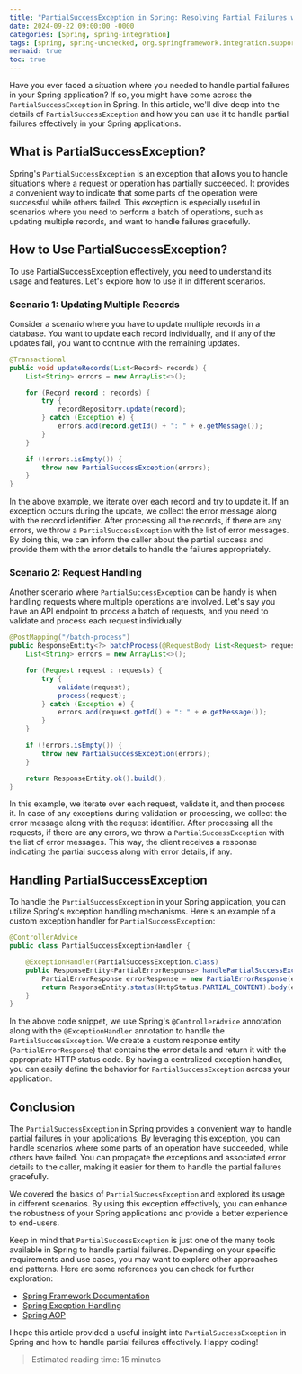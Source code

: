 ```yaml
---
title: "PartialSuccessException in Spring: Resolving Partial Failures with Ease"
date: 2024-09-22 09:00:00 -0000
categories: [Spring, spring-integration]
tags: [spring, spring-unchecked, org.springframework.integration.support]
mermaid: true
toc: true
---
```



Have you ever faced a situation where you needed to handle partial failures in your Spring application? If so, you might have come across the `PartialSuccessException` in Spring. In this article, we'll dive deep into the details of `PartialSuccessException` and how you can use it to handle partial failures effectively in your Spring applications.

## What is PartialSuccessException?

Spring's `PartialSuccessException` is an exception that allows you to handle situations where a request or operation has partially succeeded. It provides a convenient way to indicate that some parts of the operation were successful while others failed. This exception is especially useful in scenarios where you need to perform a batch of operations, such as updating multiple records, and want to handle failures gracefully.

## How to Use PartialSuccessException?

To use PartialSuccessException effectively, you need to understand its usage and features. Let's explore how to use it in different scenarios.

### Scenario 1: Updating Multiple Records

Consider a scenario where you have to update multiple records in a database. You want to update each record individually, and if any of the updates fail, you want to continue with the remaining updates.

```java
@Transactional
public void updateRecords(List<Record> records) {
    List<String> errors = new ArrayList<>();

    for (Record record : records) {
        try {
            recordRepository.update(record);
        } catch (Exception e) {
            errors.add(record.getId() + ": " + e.getMessage());
        }
    }

    if (!errors.isEmpty()) {
        throw new PartialSuccessException(errors);
    }
}
```

In the above example, we iterate over each record and try to update it. If an exception occurs during the update, we collect the error message along with the record identifier. After processing all the records, if there are any errors, we throw a `PartialSuccessException` with the list of error messages. By doing this, we can inform the caller about the partial success and provide them with the error details to handle the failures appropriately.

### Scenario 2: Request Handling

Another scenario where `PartialSuccessException` can be handy is when handling requests where multiple operations are involved. Let's say you have an API endpoint to process a batch of requests, and you need to validate and process each request individually.

```java
@PostMapping("/batch-process")
public ResponseEntity<?> batchProcess(@RequestBody List<Request> requests) {
    List<String> errors = new ArrayList<>();

    for (Request request : requests) {
        try {
            validate(request);
            process(request);
        } catch (Exception e) {
            errors.add(request.getId() + ": " + e.getMessage());
        }
    }

    if (!errors.isEmpty()) {
        throw new PartialSuccessException(errors);
    }

    return ResponseEntity.ok().build();
}
```

In this example, we iterate over each request, validate it, and then process it. In case of any exceptions during validation or processing, we collect the error message along with the request identifier. After processing all the requests, if there are any errors, we throw a `PartialSuccessException` with the list of error messages. This way, the client receives a response indicating the partial success along with error details, if any.

## Handling PartialSuccessException

To handle the `PartialSuccessException` in your Spring application, you can utilize Spring's exception handling mechanisms. Here's an example of a custom exception handler for `PartialSuccessException`:

```java
@ControllerAdvice
public class PartialSuccessExceptionHandler {

    @ExceptionHandler(PartialSuccessException.class)
    public ResponseEntity<PartialErrorResponse> handlePartialSuccessException(PartialSuccessException ex) {
        PartialErrorResponse errorResponse = new PartialErrorResponse(ex.getErrors());
        return ResponseEntity.status(HttpStatus.PARTIAL_CONTENT).body(errorResponse);
    }
}
```

In the above code snippet, we use Spring's `@ControllerAdvice` annotation along with the `@ExceptionHandler` annotation to handle the `PartialSuccessException`. We create a custom response entity (`PartialErrorResponse`) that contains the error details and return it with the appropriate HTTP status code. By having a centralized exception handler, you can easily define the behavior for `PartialSuccessException` across your application.

## Conclusion

The `PartialSuccessException` in Spring provides a convenient way to handle partial failures in your applications. By leveraging this exception, you can handle scenarios where some parts of an operation have succeeded, while others have failed. You can propagate the exceptions and associated error details to the caller, making it easier for them to handle the partial failures gracefully.

We covered the basics of `PartialSuccessException` and explored its usage in different scenarios. By using this exception effectively, you can enhance the robustness of your Spring applications and provide a better experience to end-users.

Keep in mind that `PartialSuccessException` is just one of the many tools available in Spring to handle partial failures. Depending on your specific requirements and use cases, you may want to explore other approaches and patterns. Here are some references you can check for further exploration:

- [Spring Framework Documentation](https://spring.io/projects/spring-framework)
- [Spring Exception Handling](https://www.baeldung.com/spring-exception-handling)
- [Spring AOP](https://docs.spring.io/spring-framework/docs/current/reference/html/core.html#aop)

I hope this article provided a useful insight into `PartialSuccessException` in Spring and how to handle partial failures effectively. Happy coding!

> Estimated reading time: 15 minutes